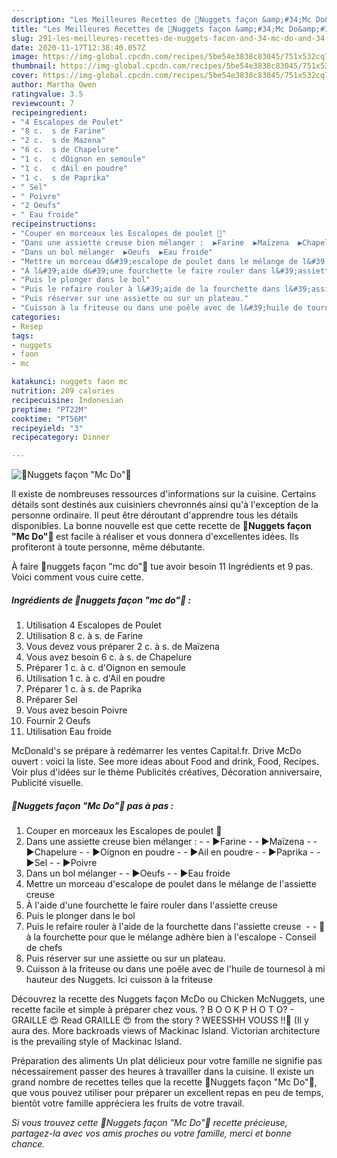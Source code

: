 ```yaml
---
description: "Les Meilleures Recettes de 🐥Nuggets façon &amp;#34;Mc Do&amp;#34;🐥"
title: "Les Meilleures Recettes de 🐥Nuggets façon &amp;#34;Mc Do&amp;#34;🐥"
slug: 291-les-meilleures-recettes-de-nuggets-facon-and-34-mc-do-and-34
date: 2020-11-17T12:38:40.057Z
image: https://img-global.cpcdn.com/recipes/5be54e3838c83045/751x532cq70/🐥nuggets-facon-mc-do🐥-photo-principale-de-la-recette.jpg
thumbnail: https://img-global.cpcdn.com/recipes/5be54e3838c83045/751x532cq70/🐥nuggets-facon-mc-do🐥-photo-principale-de-la-recette.jpg
cover: https://img-global.cpcdn.com/recipes/5be54e3838c83045/751x532cq70/🐥nuggets-facon-mc-do🐥-photo-principale-de-la-recette.jpg
author: Martha Owen
ratingvalue: 3.5
reviewcount: 7
recipeingredient:
- "4 Escalopes de Poulet"
- "8 c.  s de Farine"
- "2 c.  s de Mazena"
- "6 c.  s de Chapelure"
- "1 c.  c dOignon en semoule"
- "1 c.  c dAil en poudre"
- "1 c.  s de Paprika"
- " Sel"
- " Poivre"
- "2 Oeufs"
- " Eau froide"
recipeinstructions:
- "Couper en morceaux les Escalopes de poulet 🐔"
- "Dans une assiette creuse bien mélanger :  ▶Farine  ▶Maïzena  ▶Chapelure  ▶Oignon en poudre  ▶Ail en poudre  ▶Paprika  ▶Sel  ▶Poivre"
- "Dans un bol mélanger  ▶Oeufs  ▶Eau froide"
- "Mettre un morceau d&#39;escalope de poulet dans le mélange de l&#39;assiette creuse"
- "À l&#39;aide d&#39;une fourchette le faire rouler dans l&#39;assiette creuse"
- "Puis le plonger dans le bol"
- "Puis le refaire rouler à l&#39;aide de la fourchette dans l&#39;assiette creuse   🚨 à la fourchette pour que le mélange adhère bien à l&#39;escalope - Conseil de chefs"
- "Puis réserver sur une assiette ou sur un plateau."
- "Cuisson à la friteuse ou dans une poêle avec de l&#39;huile de tournesol à mi hauteur des Nuggets. Ici cuisson à la friteuse"
categories:
- Resep
tags:
- nuggets
- faon
- mc

katakunci: nuggets faon mc 
nutrition: 209 calories
recipecuisine: Indonesian
preptime: "PT22M"
cooktime: "PT56M"
recipeyield: "3"
recipecategory: Dinner

---
```



![🐥Nuggets façon &#34;Mc Do&#34;🐥](https://img-global.cpcdn.com/recipes/5be54e3838c83045/751x532cq70/🐥nuggets-facon-mc-do🐥-photo-principale-de-la-recette.jpg)

Il existe de nombreuses ressources d'informations sur la cuisine. Certains détails sont destinés aux cuisiniers chevronnés ainsi qu'à l'exception de la personne ordinaire. Il peut être déroutant d'apprendre tous les détails disponibles. La bonne nouvelle est que cette recette de <strong> 🐥Nuggets façon &#34;Mc Do&#34;🐥 </strong> est facile à réaliser et vous donnera d'excellentes idées. Ils profiteront à toute personne, même débutante.

<!--inarticleads1-->

À faire 🐥nuggets façon &#34;mc do&#34;🐥 tue avoir besoin 11 Ingrédients et 9 pas. Voici comment vous cuire cette.

##### Ingrédients de 🐥nuggets façon &#34;mc do&#34;🐥 :

1. Utilisation 4 Escalopes de Poulet
1. Utilisation 8 c. à s. de Farine
1. Vous devez vous préparer 2 c. à s. de Maïzena
1. Vous avez besoin 6 c. à s. de Chapelure
1. Préparer 1 c. à c. d&#39;Oignon en semoule
1. Utilisation 1 c. à c. d&#39;Ail en poudre
1. Préparer 1 c. à s. de Paprika
1. Préparer  Sel
1. Vous avez besoin  Poivre
1. Fournir 2 Oeufs
1. Utilisation  Eau froide


McDonald&#39;s se prépare à redémarrer les ventes Capital.fr. Drive McDo ouvert : voici la liste. See more ideas about Food and drink, Food, Recipes. Voir plus d&#39;idées sur le thème Publicités créatives, Décoration anniversaire, Publicité visuelle. 

<!--inarticleads2-->

##### 🐥Nuggets façon &#34;Mc Do&#34;🐥 pas à pas :

1. Couper en morceaux les Escalopes de poulet 🐔
1. Dans une assiette creuse bien mélanger : -  - ▶Farine -  - ▶Maïzena -  - ▶Chapelure -  - ▶Oignon en poudre -  - ▶Ail en poudre -  - ▶Paprika -  - ▶Sel -  - ▶Poivre
1. Dans un bol mélanger -  - ▶Oeufs -  - ▶Eau froide
1. Mettre un morceau d&#39;escalope de poulet dans le mélange de l&#39;assiette creuse
1. À l&#39;aide d&#39;une fourchette le faire rouler dans l&#39;assiette creuse
1. Puis le plonger dans le bol
1. Puis le refaire rouler à l&#39;aide de la fourchette dans l&#39;assiette creuse  -  - 🚨 à la fourchette pour que le mélange adhère bien à l&#39;escalope - Conseil de chefs
1. Puis réserver sur une assiette ou sur un plateau.
1. Cuisson à la friteuse ou dans une poêle avec de l&#39;huile de tournesol à mi hauteur des Nuggets. Ici cuisson à la friteuse


Découvrez la recette des Nuggets façon McDo ou Chicken McNuggets, une recette facile et simple à préparer chez vous. ? B O O K P H O T O? - GRAILLE 😍 Read GRAILLE 😍 from the story ? WEESSHH VOUSS !!💛 (Il y aura des. More backroads views of Mackinac Island. Victorian architecture is the prevailing style of Mackinac Island. 

<!--inarticleads1-->

<p>
Préparation des aliments Un plat délicieux pour votre famille ne signifie pas nécessairement passer des heures à travailler dans la cuisine. Il existe un grand nombre de recettes telles que la recette 🐥Nuggets façon &#34;Mc Do&#34;🐥, que vous pouvez utiliser pour préparer un excellent repas en peu de temps, bientôt votre famille appréciera les fruits de votre travail.
</p>

<p>
<i>Si vous trouvez cette 🐥Nuggets façon &#34;Mc Do&#34;🐥 recette précieuse, partagez-la avec vos amis proches ou votre famille, merci et bonne chance.</i>
</p>
